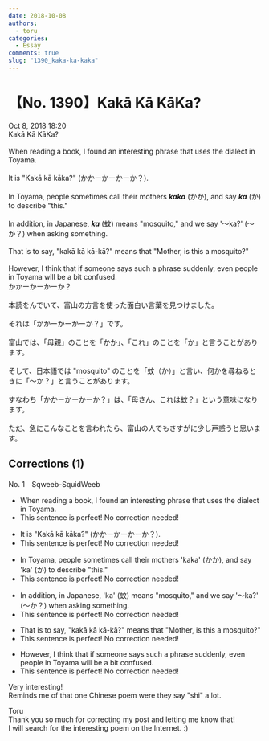 ```yaml
---
date: 2018-10-08
authors:
  - toru
categories:
  - Essay
comments: true
slug: "1390_kaka-ka-kaka"
---
```


# 【No. 1390】Kakā Kā KāKa?
<div class="date">Oct 8, 2018 18:20</div>
<div id="post"><div id="body_show_ori">
Kakā Kā KāKa?<br/><br/>When reading a book, I found an interesting phrase that uses the dialect in Toyama.<br/><br/>It is "Kakā kā kāka?" (かかーかーかーか？).<br/><br/>In Toyama, people sometimes call their mothers <strong><em>kaka</em></strong> (かか), and say <strong><em>ka</em></strong> (か) to describe "this."<br/><br/>In addition, in Japanese, <strong><em>ka</em></strong> (蚊) means "mosquito," and we say '～ka?' (～か？) when asking something.<br/><br/>That is to say, "kakā kā kā-kā?" means that "Mother, is this a mosquito?"<br/><br/>However, I think that if someone says such a phrase suddenly, even people in Toyama will be a bit confused.
</div></div>

<!-- more -->

<div id="post_ja"><div id="body_show_mo">
かかーかーかーか？<br/><br/>本読をんでいて、富山の方言を使った面白い言葉を見つけました。<br/><br/>それは「かかーかーかーか？」です。<br/><br/>富山では、「母親」のことを「かか」、「これ」のことを「か」と言うことがあります。<br/><br/>そして、日本語では "mosquito" のことを「蚊（か）」と言い、何かを尋ねるときに「～か？」と言うことがあります。<br/><br/>すなわち「かかーかーかーか？」は、「母さん、これは蚊？」という意味になります。<br/><br/>ただ、急にこんなことを言われたら、富山の人でもさすがに少し戸惑うと思います。
</div></div>

## Corrections (1)
<div id="block"><div class="first_name"> No. 1　<span class="just_name">Sqweeb-SquidWeeb</span></div><div id="block2">
<ul class="correction_field">
<li class="incorrect">When reading a book, I found an interesting phrase that uses the dialect in Toyama.</li>
<li class="corrected perfect">This sentence is perfect! No correction needed!</li>
</ul>
<ul class="correction_field">
<li class="incorrect">It is "Kakā kā kāka?" (かかーかーかーか？).</li>
<li class="corrected perfect">This sentence is perfect! No correction needed!</li>
</ul>
<ul class="correction_field">
<li class="incorrect">In Toyama, people sometimes call their mothers 'kaka' (かか), and say 'ka' (か) to describe "this."</li>
<li class="corrected perfect">This sentence is perfect! No correction needed!</li>
</ul>
<ul class="correction_field">
<li class="incorrect">In addition, in Japanese, 'ka' (蚊) means "mosquito," and we say '～ka?' (～か？) when asking something.</li>
<li class="corrected perfect">This sentence is perfect! No correction needed!</li>
</ul>
<ul class="correction_field">
<li class="incorrect">That is to say, "kakā kā kā-kā?" means that "Mother, is this a mosquito?"</li>
<li class="corrected perfect">This sentence is perfect! No correction needed!</li>
</ul>
<ul class="correction_field">
<li class="incorrect">However, I think that if someone says such a phrase suddenly, even people in Toyama will be a bit confused.</li>
<li class="corrected perfect">This sentence is perfect! No correction needed!</li>
</ul>
<p class="comment_small">
 Very interesting!
 <br/>
 Reminds me of that one Chinese poem were they say "shi" a lot.
</p>

</div><div class="name"><span class="just_name">Toru</span><br>
Thank you so much for correcting my post and letting me know that!<br/>I will search for the interesting poem on the Internet. :)
</div>
</div>
